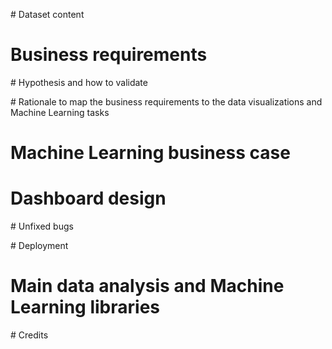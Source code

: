# Dataset content


# Business requirements


# Hypothesis and how to validate


# Rationale to map the business requirements to the data visualizations and Machine Learning tasks


# Machine Learning business case


# Dashboard design


# Unfixed bugs 


# Deployment


# Main data analysis and Machine Learning libraries


# Credits 